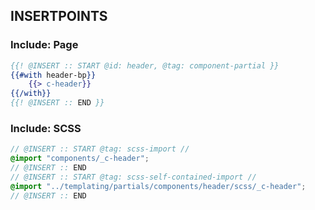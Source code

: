 
## INSERTPOINTS

### Include: Page

``` hbs
{{! @INSERT :: START @id: header, @tag: component-partial }}
{{#with header-bp}}
	{{> c-header}}
{{/with}}
{{! @INSERT :: END }}
```

### Include: SCSS

``` scss
// @INSERT :: START @tag: scss-import //
@import "components/_c-header";
// @INSERT :: END
// @INSERT :: START @tag: scss-self-contained-import //
@import "../templating/partials/components/header/scss/_c-header";
// @INSERT :: END
```
